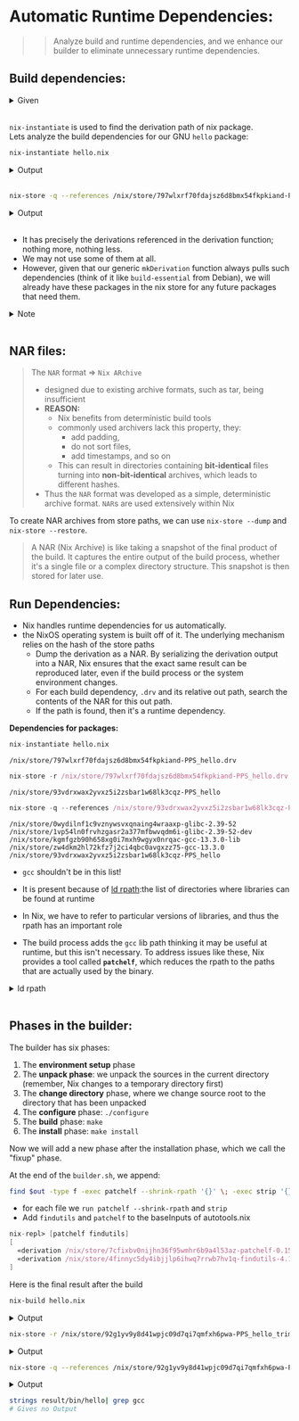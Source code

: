 # Automatic Runtime Dependencies:
>> Analyze build and runtime dependencies, and we enhance our builder to eliminate unnecessary runtime dependencies.

## Build dependencies:

<details>
<summary>
Given
</summary>

```
have the deivation of `hello.nix` from pill06
```

```
In my case;
drvPath := /nix/store/93vdrxwax2yvxz5i2zsbar1w68lk3cqz-PPS_hello
```

</details><br>

`nix-instantiate` is used to find the derivation path of nix package.<br>Lets analyze the build dependencies for our GNU `hello` package:
```bash
nix-instantiate hello.nix
```
<details>
<summary>
Output
</summary>

```
/nix/store/797wlxrf70fdajsz6d8bmx54fkpkiand-PPS_hello.drv
```

</details><br>

```bash
nix-store -q --references /nix/store/797wlxrf70fdajsz6d8bmx54fkpkiand-PPS_hello.drv
```
<details>
<summary>
Output
</summary>

```
/nix/store/wzh01sawfkrvg2srg4jl8zprz1a347gy-bash-5.2p26.drv
/nix/store/0m01ir3gfi9hmfg8d070g85zy5lsrr0k-gzip-1.13.drv
/nix/store/1bylj3i9hwpkqv43craxxsxscrq88dxb-gnugrep-3.11.drv
/nix/store/4nmbjqfgb6gcy4b7ky6fdxx38p88ldi2-gawk-5.2.2.drv
/nix/store/6wybplhw5xcdgw93jc23ij7bpy0yiz4w-gnutar-1.35.drv
/nix/store/9rwm5zhxx7bpxff9lddvms78shdipib2-coreutils-9.5.drv
/nix/store/andlgvwhg8c8f42ijg15zgcdqp7girgq-gcc-wrapper-13.3.0.drv
/nix/store/fimilhby9fyqbfwmw826id3hwfhya6qx-hello-2.12.1.tar.gz
/nix/store/h0vmv20ipiwv1jzwvidiabl5clbazk9p-binutils-2.42.drv
/nix/store/nwywcvg6vsfi9j6md714mm09my9j6mvm-gnumake-4.4.1.drv
/nix/store/ykidc3b0v6kcv6l3adfxw67bn49k9lf9-builder.sh
/nix/store/zn04d4a926y6qvgbm6w6dpwq2mxyaxa6-gnused-4.9.drv
```

</details><br>

* It has precisely the derivations referenced in the derivation function; nothing more, nothing less.
* We may not use some of them at all.
* However, given that our generic `mkDerivation` function always pulls such dependencies (think of it like `build-essential` from Debian), we will already have these packages in the nix store for any future packages that need them.

<details>
<summary>
Note
</summary>


`nix-store -q --references /nix/store/797wlxrf70fdajsz6d8bmx54fkpkiand-PPS_hello.drv`
```
lists all the derivations that depend on the specified derivation.
```
`nix-store -qR /nix/store/797wlxrf70fdajsz6d8bmx54fkpkiand-PPS_hello.drv `
```
recursively lists all derivations that depend on the specified derivation, including indirect dependencies.
```

</details><br>

## NAR files:

> The `NAR` format =>  `Nix ARchive`<br>
> * designed due to existing archive formats, such as tar, being insufficient<br>
> * **REASON:**<br>
>   * Nix benefits from deterministic build tools
>   * commonly used archivers lack this property, they: 
>       - add padding, 
>       - do not sort files, 
>       - add timestamps, and so on
>   * This can result in directories containing **bit-identical** files turning into **non-bit-identical** archives, which leads to different hashes.
> * Thus the `NAR` format was developed as a simple, deterministic archive format. `NAR`s are used extensively within Nix

To create NAR archives from store paths, we can use `nix-store --dump` and `nix-store --restore`.

> A NAR (Nix Archive) is like taking a snapshot of the final product of the build. It captures the entire output of the build process, whether it's a single file or a complex directory structure. This snapshot is then stored for later use.

## Run Dependencies:

* Nix handles runtime dependencies for us automatically.
* the NixOS operating system is built off of it. The underlying mechanism relies on the hash of the store paths
  * Dump the derivation as a NAR. By serializing the derivation output into a NAR, Nix ensures that the exact same result can be reproduced later, even if the build process or the system environment changes.
  * For each build dependency, `.drv` and its relative out path, search the contents of the NAR for this out path.
  * If the path is found, then it's a runtime dependency.

**Dependencies for packages:**
```nix
nix-instantiate hello.nix
```

```
/nix/store/797wlxrf70fdajsz6d8bmx54fkpkiand-PPS_hello.drv
```

```nix
nix-store -r /nix/store/797wlxrf70fdajsz6d8bmx54fkpkiand-PPS_hello.drv
```

```
/nix/store/93vdrxwax2yvxz5i2zsbar1w68lk3cqz-PPS_hello
```

```nix
nix-store -q --references /nix/store/93vdrxwax2yvxz5i2zsbar1w68lk3cqz-PPS_hello
```

```
/nix/store/0wydilnf1c9vznywsvxqnaing4wraaxp-glibc-2.39-52
/nix/store/1vp54ln0frvhzgasr2a377mfbwvqdm6i-glibc-2.39-52-dev
/nix/store/kgmfgzb90h658xg0i7mxh9wgyx0nrqac-gcc-13.3.0-lib
/nix/store/zw4dkm2hl72kfz7j2ci4qbc0avgxzz75-gcc-13.3.0
/nix/store/93vdrxwax2yvxz5i2zsbar1w68lk3cqz-PPS_hello
```

* `gcc` shouldn't be in this list!
* It is present because of [ld rpath](http://en.wikipedia.org/wiki/Rpath):the list of directories where libraries can be found at runtime
* In Nix, we have to refer to particular versions of libraries, and thus the rpath has an important role

* The build process adds the `gcc` lib path thinking it may be useful at runtime, but this isn't necessary. To address issues like these, Nix provides a tool called **`patchelf`**, which reduces the rpath to the paths that are actually used by the binary.

<details>
<summary>
ld rpath
</summary>

`ld` is a linker, a program that combines object files and libraries into an executable file.

`rpath` is a linker option that specifies a set of directories to search for shared libraries when running the executable. It helps the operating system find the necessary libraries to execute the program correctly.

**In simpler terms:**

`ld` is the builder of a program, and `rpath` is the address book it uses to find the program's libraries when it runs.

</details><br>

## Phases in the builder:

The builder has six phases:
1. The **environment setup** phase
2. The **unpack phase**: we unpack the sources in the current directory (remember, Nix changes to a temporary directory first)
3. The **change directory** phase, where we change source root to the directory that has been unpacked
4. The **configure** phase: `./configure`
5. The **build** phase: `make`
6. The **install** phase: `make install`

Now we will add a new phase after the installation phase, which we call the "fixup" phase. 

At the end of the `builder.sh`, we append:
```sh
find $out -type f -exec patchelf --shrink-rpath '{}' \; -exec strip '{}' \; 2>/dev/null
```

* for each file we `run patchelf --shrink-rpath` and `strip`
* Add `findutils` and `patchelf` to the baseInputs of autotools.nix

```nix
nix-repl> [patchelf findutils]
[
  «derivation /nix/store/7cfixbv0nijhn36f95wmhr6b9a4l53az-patchelf-0.15.0.drv»
  «derivation /nix/store/4finnyc5dy4ibjjlp6ihwq7rrwb7hv1q-findutils-4.10.0.drv»
]
```

Here is the final result after the build

```sh
nix-build hello.nix
```
<details>
<summary>
Output
</summary>

```
this derivation will be built:
  /nix/store/hifbqmp41jkb6m233zycmnxb49na5yjs-PPS_hello_trimmed.drv

  ...........

/nix/store/92g1yv9y8d41wpjc09d7qi7qmfxh6pwa-PPS_hello_trimmed
```

</details>

```sh
nix-store -r /nix/store/92g1yv9y8d41wpjc09d7qi7qmfxh6pwa-PPS_hello_trimmed/bin/hello
```

<details>
<summary>
Output
</summary>

```
Hello, world!
```

</details>

```sh
nix-store -q --references /nix/store/92g1yv9y8d41wpjc09d7qi7qmfxh6pwa-PPS_hello_trimmed
```

<details>
<summary>
Output
</summary>

```
/nix/store/0wydilnf1c9vznywsvxqnaing4wraaxp-glibc-2.39-52
/nix/store/92g1yv9y8d41wpjc09d7qi7qmfxh6pwa-PPS_hello_trimmed
```

</details>

```sh
strings result/bin/hello| grep gcc
# Gives no Output
```